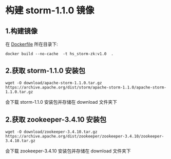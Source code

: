 ﻿# 构建 storm-1.1.0 镜像

## 1.构建镜像
在 [Dockerfile](./Dockerfile) 所在目录下:  
```
docker build --no-cache  -t hs_storm-zk:v1.0  .
```

## 2.获取 storm-1.1.0 安装包    
```
wget -O download/apache-storm-1.1.0.tar.gz https://archive.apache.org/dist/storm/apache-storm-1.1.0/apache-storm-1.1.0.tar.gz
```   
会下载 storm-1.1.0 安装包并存储在 download 文件夹下  

## 2.获取 zookeeper-3.4.10 安装包    
```
wget -O download/zookeeper-3.4.10.tar.gz https://archive.apache.org/dist/zookeeper/zookeeper-3.4.10/zookeeper-3.4.10.tar.gz
```   
会下载 zookeeper-3.4.10 安装包并存储在 download 文件夹下  






